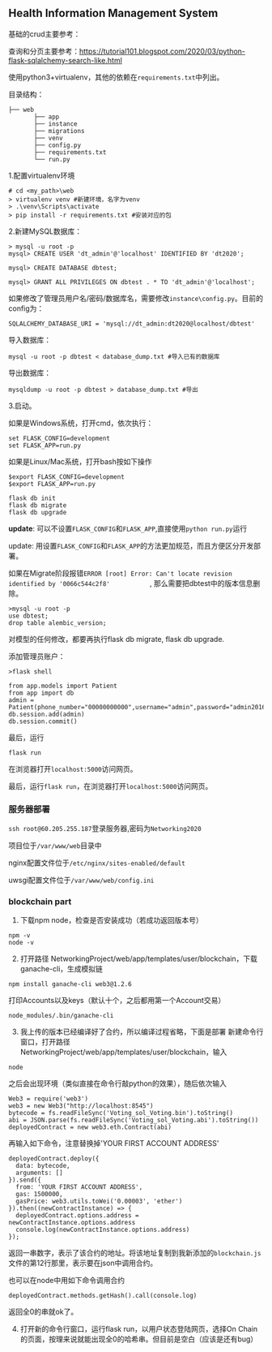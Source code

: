 ## Health Information Management System

基础的crud主要参考：

查询和分页主要参考：https://tutorial101.blogspot.com/2020/03/python-flask-sqlalchemy-search-like.html

使用python3+virtualenv，其他的依赖在`requirements.txt`中列出。

目录结构：

```
├── web
       ├── app
       ├── instance
       ├── migrations
       ├── venv
       ├── config.py
       ├── requirements.txt
       └── run.py
```

1.配置virtualenv环境

```
# cd <my_path>\web
> virtualenv venv #新建环境，名字为venv
> .\venv\Scripts\activate 
> pip install -r requirements.txt #安装对应的包
```

2.新建MySQL数据库：

```
> mysql -u root -p
mysql> CREATE USER 'dt_admin'@'localhost' IDENTIFIED BY 'dt2020';

mysql> CREATE DATABASE dbtest;

mysql> GRANT ALL PRIVILEGES ON dbtest . * TO 'dt_admin'@'localhost';

```

如果修改了管理员用户名/密码/数据库名，需要修改`instance\config.py`。目前的config为：

```
SQLALCHEMY_DATABASE_URI = 'mysql://dt_admin:dt2020@localhost/dbtest'
```

导入数据库：

```
mysql -u root -p dbtest < database_dump.txt #导入已有的数据库
```

导出数据库：

```
mysqldump -u root -p dbtest > database_dump.txt #导出
```



3.启动。

如果是Windows系统，打开cmd，依次执行：

```
set FLASK_CONFIG=development
set FLASK_APP=run.py
```

如果是Linux/Mac系统，打开bash按如下操作

```
$export FLASK_CONFIG=development
$export FLASK_APP=run.py
```



```
flask db init
flask db migrate
flask db upgrade

```

**update**: 可以不设置`FLASK_CONFIG`和`FLASK_APP`,直接使用`python run.py`运行

update: 用设置`FLASK_CONFIG`和`FLASK_APP`的方法更加规范，而且方便区分开发部署。


如果在Migrate阶段报错`ERROR [root] Error: Can't locate revision identified by '0066c544c2f8'           `, 那么需要把dbtest中的版本信息删除。

```
>mysql -u root -p
use dbtest;
drop table alembic_version;
```

对模型的任何修改，都要再执行flask db migrate, flask db upgrade. 

添加管理员账户：

```
>flask shell

from app.models import Patient
from app import db
admin = Patient(phone_number="00000000000",username="admin",password="admin2016",is_admin=True)
db.session.add(admin)
db.session.commit()
```

最后，运行

```
flask run
```

在浏览器打开`localhost:5000`访问网页。

最后，运行`flask run`，在浏览器打开`localhost:5000`访问网页。



### 服务器部署

`ssh root@60.205.255.187`登录服务器,密码为`Networking2020`

项目位于`/var/www/web`目录中

nginx配置文件位于`/etc/nginx/sites-enabled/default`

uwsgi配置文件位于`/var/www/web/config.ini`



### blockchain part


1. 下载npm node，检查是否安装成功（若成功返回版本号）
```
npm -v
node -v
```

2. 打开路径 NetworkingProject/web/app/templates/user/blockchain，下载ganache-cli，生成模拟链
```
npm install ganache-cli web3@1.2.6
```
打印Accounts以及keys（默认十个，之后都用第一个Account交易）
```
node_modules/.bin/ganache-cli

```


3. 我上传的版本已经编译好了合约，所以编译过程省略，下面是部署
新建命令行窗口，打开路径 NetworkingProject/web/app/templates/user/blockchain，输入
```
node
```
之后会出现环境（类似直接在命令行敲python的效果），随后依次输入
```
Web3 = require('web3')
web3 = new Web3("http://localhost:8545")
bytecode = fs.readFileSync('Voting_sol_Voting.bin').toString()
abi = JSON.parse(fs.readFileSync('Voting_sol_Voting.abi').toString())
deployedContract = new web3.eth.Contract(abi)
```

再输入如下命令，注意替换掉'YOUR FIRST ACCOUNT ADDRESS'
```
deployedContract.deploy({
  data: bytecode,
  arguments: []
}).send({
  from: 'YOUR FIRST ACCOUNT ADDRESS',
  gas: 1500000,
  gasPrice: web3.utils.toWei('0.00003', 'ether')
}).then((newContractInstance) => {
  deployedContract.options.address = newContractInstance.options.address
  console.log(newContractInstance.options.address)
});
```
返回一串数字，表示了该合约的地址。将该地址复制到我新添加的`blockchain.js`文件的第12行那里，表示要在json中调用合约。

也可以在node中用如下命令调用合约
```
deployedContract.methods.getHash().call(console.log)
```
返回全0的串就ok了。

4. 打开新的命令行窗口，运行flask run，以用户状态登陆网页，选择On Chain的页面，按理来说就能出现全0的哈希串。但目前是空白（应该是还有bug）
